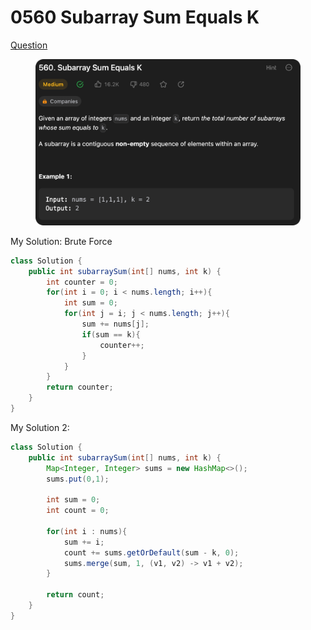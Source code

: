 # 0560 Subarray Sum Equals K

[Question](https://leetcode.com/problems/subarray-sum-equals-k/description/)

<figure><img src="../.gitbook/assets/image (1) (5) (1).png" alt=""><figcaption></figcaption></figure>

My Solution: Brute Force

```java
class Solution {
    public int subarraySum(int[] nums, int k) {
        int counter = 0;
        for(int i = 0; i < nums.length; i++){
            int sum = 0;
            for(int j = i; j < nums.length; j++){
                sum += nums[j];
                if(sum == k){
                    counter++;
                }
            }
        }
        return counter;
    }
}
```



My Solution 2:

```java
class Solution {
    public int subarraySum(int[] nums, int k) {
        Map<Integer, Integer> sums = new HashMap<>();
        sums.put(0,1);

        int sum = 0;
        int count = 0;

        for(int i : nums){
            sum += i;
            count += sums.getOrDefault(sum - k, 0);
            sums.merge(sum, 1, (v1, v2) -> v1 + v2);
        }

        return count;
    }
}
```

